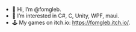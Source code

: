 - 👋 Hi, I’m @fomgleb.
- 👀 I’m interested in C#, C, Unity, WPF, maui.
- 🕹️ My games on itch.io: https://fomgleb.itch.io/.

<!-- - 🌱 I’m currently learning maui. -->
<!-- [![Top Langs](https://github.com/PencilNavigator/readme-stats-URL/blob/main/URL.md/api/top-langs/?username=fomgleb&layout=compact&theme=radical&hide=ShaderLab,CMake,HLSL,Objective-C)](https://github.com/anuraghazra/github-readme-stats) -->
